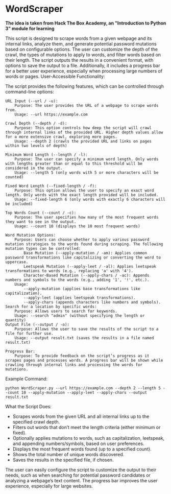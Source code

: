 # WordScraper

<b>The idea is taken from Hack The Box Academy, an "Introduction to Python 3" module for learning</b>

This script is designed to scrape words from a given webpage and its internal links, analyze them, and generate potential password mutations based on configurable options. The user can customize the depth of the crawl, the types of mutations to apply to words, and filter words based on their length. The script outputs the results in a convenient format, with options to save the output to a file. Additionally, it includes a progress bar for a better user experience, especially when processing large numbers of words or pages.
User-Accessible Functionality:

The script provides the following features, which can be controlled through command-line options:

    URL Input (--url / -u):
        Purpose: The user provides the URL of a webpage to scrape words from.
        Usage: --url https://example.com

    Crawl Depth (--depth / -d):
        Purpose: This option controls how deep the script will crawl through internal links of the provided URL. Higher depth values allow for a more extensive crawl, exploring more pages.
        Usage: --depth 2 (crawls the provided URL and links on pages within two levels of depth)

    Minimum Word Length (--length / -l):
        Purpose: The user can specify a minimum word length. Only words with lengths greater than or equal to this threshold will be considered in the output.
        Usage: --length 5 (only words with 5 or more characters will be counted)

    Fixed Word Length (--fixed-length / -f):
        Purpose: This option allows the user to specify an exact word length. Only words with the exact length provided will be included.
        Usage: --fixed-length 6 (only words with exactly 6 characters will be included)

    Top Words Count (--count / -c):
        Purpose: The user specifies how many of the most frequent words they want to see in the output.
        Usage: --count 10 (displays the 10 most frequent words)

    Word Mutation Options:
        Purpose: Users can choose whether to apply various password mutation strategies to the words found during scraping. The following mutation types can be controlled:
            Base Mutation (--apply-mutation / -am): Applies common password transformations like capitalizing or converting the word to uppercase.
            Leetspeak Mutation (--apply-leet / -al): Applies leetspeak transformations to words (e.g., replacing 'a' with '4').
            Character-Based Mutation (--apply-chars / -ac): Appends numbers and symbols to the words (e.g., adding '1', '!', etc.).
        Usage:
            --apply-mutation (applies base transformations like capitalization).
            --apply-leet (applies leetspeak transformations).
            --apply-chars (appends characters like numbers and symbols).
    Search for a location by specific words:
        Purpose: Allows users to search for keywords.
        Usage: --search "admin" (without specifying the length or quantity)
    Output File (--output / -o):
        Purpose: Allows the user to save the results of the script to a file for further use.
        Usage: --output result.txt (saves the results in a file named result.txt)

    Progress Bar:
        Purpose: To provide feedback on the script’s progress as it scrapes pages and processes words. A progress bar will be shown while crawling through internal links and processing the words for mutations.

Example Command:

    python WordScraper.py --url https://example.com --depth 2 --length 5 --count 10 --apply-mutation --apply-leet --apply-chars --output result.txt

What the Script Does:

* Scrapes words from the given URL and all internal links up to the specified crawl depth.
* Filters out words that don’t meet the length criteria (either minimum or fixed).
* Optionally applies mutations to words, such as capitalization, leetspeak, and appending numbers/symbols, based on user preferences.
* Displays the most frequent words found (up to a specified count).
* Shows the total number of unique words discovered.
* Saves the results in the specified file, if chosen.

The user can easily configure the script to customize the output to their needs, such as when searching for potential password candidates or analyzing a webpage’s text content. The progress bar improves the user experience, especially for large websites.
